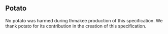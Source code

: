 ## Potato

No potato was harmed during  thmakee production of this specification. We thank potato for its contribution in the creation of this specification.
